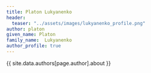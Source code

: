 ```yaml
---
title: Platon Lukyanenko
header:
  teaser: "../assets/images/lukyanenko_profile.png"
author: platon
given_name: Platon
family_name:  Lukyanenko
author_profile: true
---
```


{{ site.data.authors[page.author].about }}